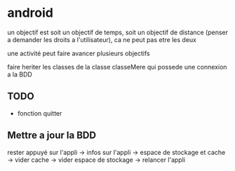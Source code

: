 # android

un objectif est soit un objectif de temps, soit un objectif de distance (penser a demander les droits a l'utilisateur), ca ne peut pas etre les deux

une activité peut faire avancer plusieurs objectifs

faire heriter les classes de la classe classeMere qui possede une connexion a la BDD


## TODO

- fonction quitter


##  Mettre a jour la BDD

rester appuyé sur l'appli -> infos sur l'appli -> espace de stockage et cache -> vider cache -> vider espace de stockage -> relancer l'appli
